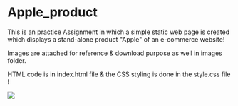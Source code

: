 # Apple_product

This is an practice Assignment in which a simple static web page is created which displays a stand-alone product "Apple" of an e-commerce website!

Images are attached for reference & download purpose as well in images folder.

HTML code is in index.html file & the CSS styling is done in the style.css file !

<img src="https://user-images.githubusercontent.com/75996638/178135115-5b64a5fd-6f40-4dd8-95db-4bcb4c61d43b.png">
